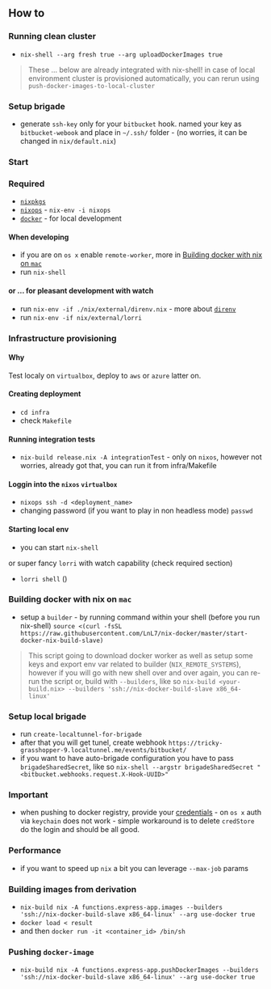 ## How to
### Running clean cluster
* `nix-shell --arg fresh true --arg uploadDockerImages true`

> These ... below are already integrated with nix-shell! in case of local environment cluster is provisioned automatically, you can rerun using `push-docker-images-to-local-cluster`

### Setup brigade
* generate `ssh-key` only for your `bitbucket` hook. named your key as `bitbucket-webook` and place in `~/.ssh/` folder - (no worries, it can be changed in `nix/default.nix`)

### Start
### Required
* [`nixpkgs`](https://nixos.org/nix/download.html)
* [`nixops`](https://nixos.org/nixops/manual/#chap-installation) - `nix-env -i nixops`
* [`docker`](https://www.docker.com/get-started) - for local development

#### When developing
* if you are on `os x` enable `remote-worker`, more in [Building docker with nix on `mac`](#Building-docker-with-nix-on-mac)
* run `nix-shell`
#### or ... for pleasant development with watch
* run `nix-env -if ./nix/external/direnv.nix` - more about [`direnv`](https://direnv.net/)
* run `nix-env -if nix/external/lorri`

### Infrastructure provisioning
#### Why
Test localy on `virtualbox`, deploy to `aws` or `azure` latter on.

#### Creating deployment
* `cd infra`
* check `Makefile`

#### Running integration tests
* `nix-build release.nix -A integrationTest` - only on `nixos`, however not worries, already got that, you can run it from infra/Makefile

#### Loggin into the `nixos` `virtualbox`
* `nixops ssh -d <deployment_name>`
* changing password (if you want to play in non headless mode) `passwd`

#### Starting local env
* you can start `nix-shell`

or super fancy `lorri` with watch capability (check required section)
* `lorri shell` ()

### Building docker with nix on `mac`
* setup a `builder` - by running command within your shell (before you run nix-shell) `source <(curl -fsSL https://raw.githubusercontent.com/LnL7/nix-docker/master/start-docker-nix-build-slave)`
> This script going to download docker worker as well as setup some keys and export env var related to builder (`NIX_REMOTE_SYSTEMS`), however if you will go with new shell over and over again, you can re-run the script or, build with `--builders`, like so `nix-build <your-build.nix> --builders 'ssh://nix-docker-build-slave x86_64-linux'`

### Setup local brigade
* run `create-localtunnel-for-brigade`
* after that you will get tunel, create webhook `https://tricky-grasshopper-9.localtunnel.me/events/bitbucket/`
* if you want to have auto-brigade configuration you have to pass `brigadeSharedSecret`, like so
`nix-shell --argstr brigadeSharedSecret "<bitbucket.webhooks.request.X-Hook-UUID>"`

### Important
* when pushing to docker registry, provide your [credentials](https://github.com/containers/skopeo#private-registries-with-authentication) - on `os x` auth via `keychain` does not work - simple workaround is to delete `credStore` do the login and should be all good.

### Performance
* if you want to speed up `nix` a bit you can leverage `--max-job` params

### Building images from derivation
* `nix-build nix -A functions.express-app.images --builders 'ssh://nix-docker-build-slave x86_64-linux' --arg use-docker true`
* `docker load < result`
* and then `docker run -it <container_id> /bin/sh`

### Pushing `docker-image`
* `nix-build nix -A functions.express-app.pushDockerImages --builders 'ssh://nix-docker-build-slave x86_64-linux' --arg use-docker true`